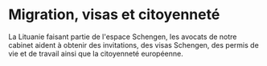 # Migration, visas et citoyenneté 

La Lituanie faisant partie de l'espace Schengen, les avocats de notre cabinet aident à obtenir des invitations, des visas Schengen, des permis de vie et de travail ainsi que la citoyenneté européenne.
